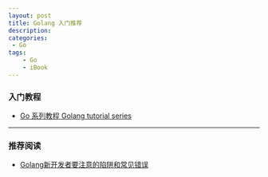 ```yaml
---
layout: post
title: Golang 入门推荐
description: 
categories:
 - Go 
tags:
    - Go
    - iBook
---
```


### 入门教程
- [Go 系列教程 Golang tutorial series](https://studygolang.com/subject/2)

---

### 推荐阅读
- [Golang新开发者要注意的陷阱和常见错误](http://colobu.com/2015/09/07/gotchas-and-common-mistakes-in-go-golang/)
